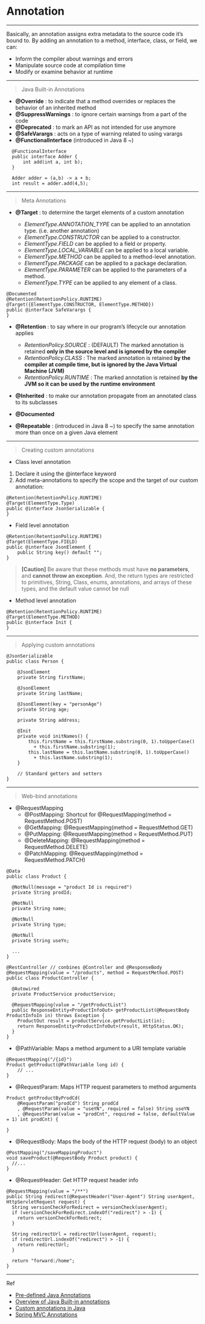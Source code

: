 # Annotation

---

Basically, an annotation assigns extra metadata to the source code it’s bound to. By adding an annotation to a method, interface, class, or field, we can:

- Inform the compiler about warnings and errors
- Manipulate source code at compilation time
- Modify or examine behavior at runtime

---

> Java Built-in Annotations

- **@Override** : to indicate that a method overrides or replaces the behavior of an inherited method
- **@SuppressWarnings** : to ignore certain warnings from a part of the code
- **@Deprecated** : to mark an API as not intended for use anymore
- **@SafeVarargs** : acts on a type of warning related to using varargs
- **@FunctionalInterface** (introduced in Java 8 ~)

```
  @FunctionalInterface
  public interface Adder {
      int add(int a, int b);
  }

  Adder adder = (a,b) -> a + b;
  int result = adder.add(4,5);
```


---

> Meta Annotations

- **@Target** : to determine the target elements of a custom annotation

  - *ElementType.ANNOTATION_TYPE* can be applied to an annotation type. (i.e. another annotation)
  - *ElementType.CONSTRUCTOR* can be applied to a constructor.
  - *ElementType.FIELD* can be applied to a field or property.
  - *ElementType.LOCAL_VARIABLE* can be applied to a local variable.
  - *ElementType.METHOD* can be applied to a method-level annotation.
  - *ElementType.PACKAGE* can be applied to a package declaration.
  - *ElementType.PARAMETER* can be applied to the parameters of a method.
  - *ElementType.TYPE* can be applied to any element of a class.

```
@Documented
@Retention(RetentionPolicy.RUNTIME)
@Target({ElementType.CONSTRUCTOR, ElementType.METHOD})
public @interface SafeVarargs {
}
```

- **@Retention** : to say where in our program’s lifecycle our annotation applies

  - *RetentionPolicy.SOURCE* : (DEFAULT) The marked annotation is retained **only in the source level and is ignored by the compiler**
  - *RetentionPolicy.CLASS* : The marked annotation is retained **by the compiler at compile time, but is ignored by the Java Virtual Machine (JVM)**
  - *RetentionPolicy.RUNTIME* : The marked annotation is retained **by the JVM so it can be used by the runtime environment**

- **@Inherited** : to make our annotation propagate from an annotated class to its subclasses
- **@Documented**
- **@Repeatable** : (introduced in Java 8 ~) to specify the same annotation more than once on a given Java element

---

> Creating custom annotations

- Class level annotation

1) Declare it using the @interface keyword 
2) Add meta-annotations to specify the scope and the target of our custom annotation:

```
@Retention(RetentionPolicy.RUNTIME)
@Target(ElementType.Type)
public @interface JsonSerializable {
}
```

- Field level annotation

```
@Retention(RetentionPolicy.RUNTIME)
@Target(ElementType.FIELD)
public @interface JsonElement {
    public String key() default "";
}
```

> **[Caution]** 
Be aware that these methods must have **no parameters**, and **cannot throw an exception**. 
And, the return types are restricted to primitives, String, Class, enums, annotations, and arrays of these types, and the default value cannot be null


- Method level annotation

```
@Retention(RetentionPolicy.RUNTIME)
@Target(ElementType.METHOD)
public @interface Init {
}
```

---

> Applying custom annotations

```
@JsonSerializable
public class Person {
 
    @JsonElement
    private String firstName;
 
    @JsonElement
    private String lastName;
 
    @JsonElement(key = "personAge")
    private String age;
 
    private String address;
 
    @Init
    private void initNames() {
        this.firstName = this.firstName.substring(0, 1).toUpperCase() 
          + this.firstName.substring(1);
        this.lastName = this.lastName.substring(0, 1).toUpperCase() 
          + this.lastName.substring(1);
    }
 
    // Standard getters and setters
}
```

---

> Web-bind annotations

- @RequestMapping
  - @PostMapping: Shortcut for @RequestMapping(method = RequestMethod.POST)
  - @GetMapping: @RequestMapping(method = RequestMethod.GET)
  - @PutMapping: @RequestMapping(method = RequestMethod.PUT)
  - @DeleteMapping: @RequestMapping(method = RequestMethod.DELETE)
  - @PatchMapping: @RequestMapping(method = RequestMethod.PATCH)
  
```
@Data
public class Product {
  
  @NotNull(message = "product Id is required")
  private String prodId;
  
  @NotNull
  private String name;
  
  @NotNull
  private String type;
  
  @NotNull
  private String useYn;

  ...
}
```

```
@RestController // conbines @Controller and @ResponseBody
@RequestMapping(value = "/products", method = RequestMethod.POST)
public class ProductController {
  
  @Autowired
  private ProductService productService;
  
  @RequestMapping(value = "/getProductList")
  public ResponseEntity<ProductInfoOut> getProductList(@RequestBody ProductInfoIn in) throws Exception {
    ProductOut result = productService.getProductList(in);
    return ResponseEntity<ProductInfoOut>(result, HttpStatus.OK);
  }
}
```
  
- @PathVariable: Maps a method argument to a URI template variable
```
@RequestMapping("/{id}")
Product getProduct(@PathVariable long id) {
    // ...
}
```

- @RequestParam: Maps HTTP request parameters to method arguments
```
Product getProductByProdCd(
    @RequestParam("prodCd") String prodCd
    , @RequestParam(value = "useYN", required = false) String useYN
    , @RequestParam(value = "prodCnt", required = false, defaultValue = 1) int prodCnt) {
  
}
```

- @RequestBody: Maps the body of the HTTP request (body) to an object
```
@PostMapping("/saveMappingProduct")
void saveProduct(@RequestBody Product product) {
  //...
}
```

- @RequestHeader: Get HTTP request header info
```
@RequestMapping(value = "/**")
public String redirect(@RequestHeader("User-Agent") String userAgent, HttpServletRequest request) {
  String versionCheckForRedirect = versionCheck(userAgent);
  if (versionCheckForRedirect.indexOf("redirect") > -1) {
    return versionCheckForRedirect;
  }
  
  String redirectUrl = redirectUrl(userAgent, request);
  if (redirectUrl.indexOf("redirect") > -1) {
    return redirectUrl;
  }
  
  return "forward:/home";
}
```

---

Ref
- [Pre-defined Java Annotations](https://docs.oracle.com/javase/tutorial/java/annotations/predefined.html)
- [Overview of Java Built-in annotations](https://www.baeldung.com/java-default-annotations)
- [Custom annotations in Java](https://www.baeldung.com/java-custom-annotation)
- [Spring MVC Annotations](https://www.baeldung.com/spring-mvc-annotations)
